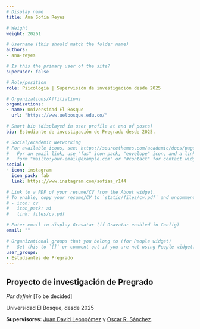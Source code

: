 ```yaml
---
# Display name
title: Ana Sofía Reyes

# Weight
weight: 20261

# Username (this should match the folder name)
authors:
- ana-reyes

# Is this the primary user of the site?
superuser: false

# Role/position
role: Psicología | Supervisión de investigación desde 2025

# Organizations/Affiliations
organizations:
- name: Universidad El Bosque
  url: "https://www.uelbosque.edu.co/"

# Short bio (displayed in user profile at end of posts)
bio: Estudiante de investigación de Pregrado desde 2025.

# Social/Academic Networking
# For available icons, see: https://sourcethemes.com/academic/docs/page-builder/#icons
#   For an email link, use "fas" icon pack, "envelope" icon, and a link in the
#   form "mailto:your-email@example.com" or "#contact" for contact widget.
social:
- icon: instagram
  icon_pack: fab
  link: https://www.instagram.com/sofiaa_r144

# Link to a PDF of your resume/CV from the About widget.
# To enable, copy your resume/CV to `static/files/cv.pdf` and uncomment the lines below.
# - icon: cv
#   icon_pack: ai
#   link: files/cv.pdf

# Enter email to display Gravatar (if Gravatar enabled in Config)
email: ""

# Organizational groups that you belong to (for People widget)
#   Set this to `[]` or comment out if you are not using People widget.
user_groups:
- Estudiantes de Pregrado
---
```


## **Proyecto de investigación de Pregrado**  

*Por definir* [To be decided]

Universidad El Bosque, desde 2025

**Supervisores:** [Juan David Leongómez](/es/#about) y [Oscar R. Sánchez](/es/author/oscar-r.-sanchez/).
